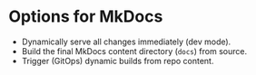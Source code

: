# Options for MkDocs

* Dynamically serve all changes immediately (dev mode).
* Build the final MkDocs content directory (`docs`) from source.
* Trigger (GitOps) dynamic builds from repo content.
